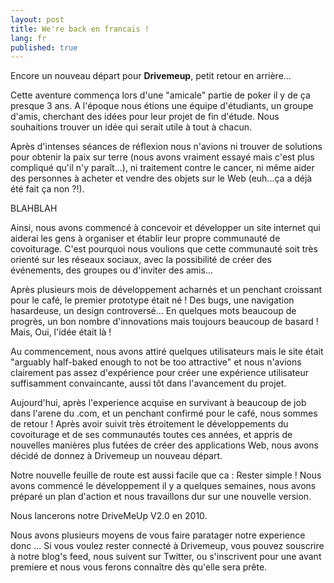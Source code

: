 ```yaml
---
layout: post
title: We're back en francais !
lang: fr
published: true
---
```


Encore un nouveau d&eacute;part pour **Drivemeup**, petit retour en arri&egrave;re...

Cette aventure commen&ccedil;a lors d'une "amicale" partie de poker il y de &ccedil;a presque 3 ans.
A l'&eacute;poque nous &eacute;tions une &eacute;quipe d'&eacute;tudiants, un groupe d'amis, cherchant des id&eacute;es pour leur projet de fin d'&eacute;tude. 
Nous souhaitions trouver un id&eacute;e qui serait utile &agrave; tout &agrave; chacun.

Apr&egrave;s d'intenses s&eacute;ances de r&eacute;flexion nous n'avions ni trouver de solutions
pour obtenir la paix sur terre (nous avons vraiment essay&eacute; mais c'est plus compliqu&eacute; qu'il n'y para&icirc;t...),
ni traitement contre le cancer, ni m&ecirc;me aider des personnes &agrave; acheter et vendre des objets sur le Web (euh...&ccedil;a a d&eacute;j&agrave; &eacute;t&eacute; fait &ccedil;a non ?!).

BLAHBLAH

Ainsi, nous avons commenc&eacute; &agrave; concevoir et d&eacute;velopper un site internet qui
aiderai les gens &agrave; organiser et &eacute;tablir leur propre communaut&eacute; de covoiturage.
C'est pourquoi nous voulions que cette communaut&eacute; soit tr&egrave;s orient&eacute; sur les r&eacute;seaux sociaux, avec
la possibilit&eacute; de cr&eacute;er des &eacute;v&eacute;nements, des groupes ou d'inviter des amis...

Apr&egrave;s plusieurs mois de d&eacute;veloppement acharn&eacute;s et un penchant croissant pour le caf&eacute;, le premier prototype &eacute;tait n&eacute; !
Des bugs, une navigation hasardeuse, un design controvers&eacute;... En quelques mots beaucoup de progr&egrave;s, un bon nombre d'innovations mais toujours beaucoup de basard !
Mais, Oui, l'id&eacute;e &eacute;tait l&agrave; !

Au commencement, nous avons attir&eacute; quelques utilisateurs mais le site &eacute;tait "arguably
half-baked enough to not be too attractive" et nous n'avions clairement pas
assez d'exp&eacute;rience pour cr&eacute;er une exp&eacute;rience utilisateur suffisamment convaincante,
aussi t&ocirc;t dans l'avancement du projet.

Aujourd'hui, apr&egrave;s l'experience acquise en survivant &agrave; beaucoup de job dans l'arene du .com,
et un penchant confirm&eacute; pour le caf&eacute;, nous sommes de retour !
Apr&egrave;s avoir suivit tr&egrave;s &eacute;troitement le d&eacute;veloppements du covoiturage et
de ses communaut&eacute;s toutes ces ann&eacute;es, et
appris de nouvelles mani&egrave;res plus fut&eacute;es de cr&eacute;er des applications Web,
nous avons d&eacute;cid&eacute; de donnez &agrave; Drivemeup un nouveau d&eacute;part.

Notre nouvelle feuille de route est aussi facile que ca : Rester simple !
Nous avons commenc&eacute; le d&eacute;veloppement il y a quelques semaines, nous avons pr&eacute;par&eacute; un plan d'action et
nous travaillons dur sur une nouvelle version.

Nous lancerons notre DriveMeUp V2.0 en 2010.

Nous avons plusieurs moyens de vous faire paratager notre experience donc ...
Si vous voulez rester connect&eacute; &agrave; Drivemeup, vous pouvez souscrire &agrave; notre blog's feed,
nous suivent sur Twitter, ou s'inscrivent pour une avant premiere et nous vous ferons conna&icirc;tre d&egrave;s qu'elle sera pr&ecirc;te.
